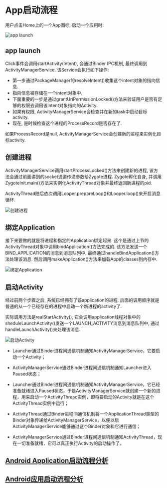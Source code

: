 App启动流程
===

用户点击Home上的一个App图标, 启动一个应用时:

![app launch](https://upload-images.jianshu.io/upload_images/851999-a9c2c456c9f91596.jpg?imageMogr2/auto-orient/strip%7CimageView2/2/w/683)

## app launch

Click事件会调用startActivity(Intent), 会通过Binder IPC机制, 最终调用到ActivityManagerService. 该Service会执行如下操作:

*   第一步通过PackageManager的resolveIntent()收集这个intent对象的指向信息.
*   指向信息被存储在一个intent对象中.
*   下面重要的一步是通过grantUriPermissionLocked()方法来验证用户是否有足够的权限去调用该intent对象指向的Activity.
*   如果有权限, ActivityManagerService会检查并在新的task中启动目标activity.
*   现在, 是时候检查这个进程的ProcessRecord是否存在了.

如果ProcessRecord是null, ActivityManagerService会创建新的进程来实例化目标activity.

## 创建进程

ActivityManagerService调用startProcessLocked()方法来创建新的进程, 该方法会通过前面讲到的socket通道传递参数给Zygote进程. Zygote孵化自身, 并调用ZygoteInit.main()方法来实例化ActivityThread对象并最终返回新进程的pid.

ActivityThread随后依次调用Looper.prepareLoop()和Looper.loop()来开启消息循环.

![创建进程](https://upload-images.jianshu.io/upload_images/851999-b6b5dacf9d1488f9.jpg?imageMogr2/auto-orient/)

## 绑定Application

接下来要做的就是将进程和指定的Application绑定起来. 这个是通过上节的ActivityThread对象中调用bindApplication()方法完成的. 该方法发送一个BIND_APPLICATION的消息到消息队列中, 最终通过handleBindApplication()方法处理该消息. 然后调用makeApplication()方法来加载App的classes到内存中.

![绑定Application
](https://upload-images.jianshu.io/upload_images/851999-32893aaf343caeac.jpg?imageMogr2/auto-orient/)

## 启动Activity

经过前两个步骤之后, 系统已经拥有了该application的进程. 后面的调用顺序就是普通的从一个已经存在的进程中启动一个新进程的activity了.

实际调用方法是realStartActivity(), 它会调用application线程对象中的sheduleLaunchActivity()发送一个LAUNCH_ACTIVITY消息到消息队列中, 通过 handleLaunchActivity()来处理该消息.

![启动Activity](https://upload-images.jianshu.io/upload_images/851999-9f76d2f18051881c.jpg?imageMogr2/auto-orient/)

* Launcher通过Binder进程间通信机制通知ActivityManagerService，它要启动一个Activity；

* ActivityManagerService通过Binder进程间通信机制通知Launcher进入Paused状态；

* Launcher通过Binder进程间通信机制通知ActivityManagerService，它已经准备就绪进入Paused状态，于是ActivityManagerService就创建一个新的进程，用来启动一个ActivityThread实例，即将要启动的Activity就是在这个ActivityThread实例中运行；

* ActivityThread通过Binder进程间通信机制将一个ApplicationThread类型的Binder对象传递给ActivityManagerService，以便以后ActivityManagerService能够通过这个Binder对象和它进行通信；

* ActivityManagerService通过Binder进程间通信机制通知ActivityThread，现在一切准备就绪，它可以真正执行Activity的启动操作了。

## [Android Application启动流程分析](https://www.jianshu.com/p/a5532ecc8377)

## [Android应用启动流程分析](http://solart.cc/2016/08/20/launch_app/)
